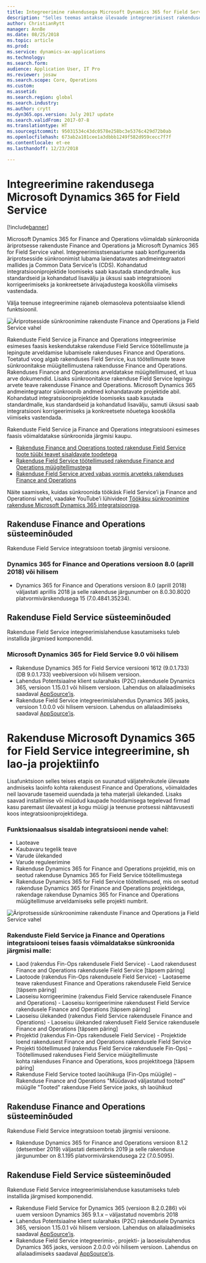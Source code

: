 ```yaml
---
title: Integreerimine rakendusega Microsoft Dynamics 365 for Field Service
description: "Selles teemas antakse ülevaade integreerimisest rakendusega Microsoft Dynamics 365 for Field Service."
author: ChristianRytt
manager: AnnBe
ms.date: 08/25/2018
ms.topic: article
ms.prod: 
ms.service: dynamics-ax-applications
ms.technology: 
ms.search.form: 
audience: Application User, IT Pro
ms.reviewer: josaw
ms.search.scope: Core, Operations
ms.custom: 
ms.assetid: 
ms.search.region: global
ms.search.industry: 
ms.author: crytt
ms.dyn365.ops.version: July 2017 update
ms.search.validFrom: 2017-07-8
ms.translationtype: HT
ms.sourcegitcommit: 95031534c43dc0578e258bc3e5376c429d72b0ab
ms.openlocfilehash: 673ab2a101cee1a3dbbb1249f582d959cecc7f7f
ms.contentlocale: et-ee
ms.lasthandoff: 12/23/2018

---
```


# <a name="integration-with-microsoft-dynamics-365-for-field-service"></a>Integreerimine rakendusega Microsoft Dynamics 365 for Field Service

[!include[banner](../includes/banner.md)]

Microsoft Dynamics 365 for Finance and Operations võimaldab sünkroonida äriprotsesse rakenduste Finance and Operations ja Microsoft Dynamics 365 for Field Service vahel. Integreerimisstsenaariume saab konfigureerida äriprotsesside sünkroonimist lubama laiendatavates andmeintegraatori mallides ja Common Data Service’is (CDS).
Kohandatud integratsiooniprojektide loomiseks saab kasutada standardmalle, kus standardseid ja kohandatud lisavälju ja üksusi saab integratsiooni korrigeerimiseks ja konkreetsete ärivajadustega kooskõlla viimiseks vastendada. 

Välja teenuse integreerimine rajaneb olemasoleva potentsiaalse kliendi funktsioonil.

![Äriprotsesside sünkroonimine rakenduste Finance and Operations ja Field Service vahel](./media/field-service-integration.png)

Rakenduste Field Service ja Finance and Operations integreerimise esimeses faasis keskendutakse rakenduse Field Service töötellimuste ja lepingute arveldamise lubamisele rakenduses Finance and Operations. Toetatud voog algab rakenduses Field Service, kus töötellimuste teave sünkroonitakse müügitellimustena rakendusse Finance and Operations. Rakenduses Finance and Operations arveldatakse müügitellimused, et luua arve dokumendid. Lisaks sünkroonitakse rakenduse Field Service lepingu arvete teave rakendusse Finance and Operations. Microsoft Dynamics 365 andmeintegraator sünkroonib andmed kohandatavate projektide abil. Kohandatud integratsiooniprojektide loomiseks saab kasutada standardmalle, kus standardseid ja kohandatud lisavälju, samuti üksusi saab integratsiooni korrigeerimiseks ja konkreetsete nõuetega kooskõlla viimiseks vastendada.

Rakenduste Field Service ja Finance and Operations integratsiooni esimeses faasis võimaldatakse sünkroonida järgmisi kaupu.

- [Rakenduse Finance and Operations tooted rakenduse Field Service toote tüübi teavet sisaldavate toodetega](field-service-product.md)
- [Rakenduse Field Service töötellimused rakenduse Finance and Operations müügitellimustega](field-service-work-order.md)
- [Rakenduse Field Service arved vabas vormis arveteks rakenduses Finance and Operations](field-service-invoice.md)

Näite saamiseks, kuidas sünkroonida töökäsk Field Service’i ja Finance and Operationsi vahel, vaadake YouTube’i lühivideot [Töökäsu sünkroonimine rakenduse Microsoft Dynamics 365 integratsiooniga](https://www.youtube.com/watch?v=46ylO7raZAo).

## <a name="system-requirements-for-finance-and-operations"></a>Rakenduse Finance and Operations süsteeminõuded
Rakenduse Field Service integratsioon toetab järgmisi versioone.

### <a name="dynamics-365-for-finance-and-operations-version-80-april-2018-or-later"></a>Dynamics 365 for Finance and Operations versioon 8.0 (aprill 2018) või hilisem

- Dynamics 365 for Finance and Operations versioon 8.0 (aprill 2018) väljastati aprillis 2018 ja selle rakenduse järgunumber on 8.0.30.8020 platvormivärskendusega 15 (7.0.4841.35234). 

## <a name="system-requirements-for-field-service"></a>Rakenduse Field Service süsteeminõuded
Rakenduse Field Service integreerimislahenduse kasutamiseks tuleb installida järgmised komponendid.

### <a name="microsoft-dynamics-365-for-field-service-90-or-later"></a>Microsoft Dynamics 365 for Field Service 9.0 või hilisem

- Rakenduse Dynamics 365 for Field Service versiooni 1612 (9.0.1.733) (DB 9.0.1.733) veebiversioon või hilisem versioon.
- Lahendus Potentsiaalne klient sularahaks (P2C) rakendusele Dynamics 365, versioon 1.15.0.1 või hilisem versioon. Lahendus on allalaadimiseks saadaval [AppSource’is](https://appsource.microsoft.com/product/dynamics-365/mscrm.c7a48b40-eed3-4d67-93ba-f2364281feb3).
- Rakenduse Field Service integreerimislahendus Dynamics 365 jaoks, versioon 1.0.0.0 või hilisem versioon. Lahendus on allalaadimiseks saadaval [AppSource’is](https://appsource.microsoft.com/product/dynamics-365/mscrm.p2cfieldserviceintegration).

# <a name="integration-with-microsoft-dynamics-365-for-field-service-including-inventory-and-project-information"></a>Rakenduse Microsoft Dynamics 365 for Field Service integreerimine, sh lao-ja projektiinfo

Lisafunktsioon selles teises etapis on suunatud väljatehnikutele ülevaate andmiseks laoinfo kohta rakendusest Finance and Operations, võimaldades neil laovarude tasemeid uuendada ja teha materjali ülekanded. Lisaks saavad installimise või müüdud kaupade hooldamisega tegelevad firmad kasu paremast ülevaatest ja kogu müügi ja teenuse protsessi nähtavusesti koos integratsiooniprojektidega.

### <a name="functionality-includes-integration-of"></a>Funktsionaalsus sisaldab integratsiooni nende vahel:
- Laoteave
- Kaubavaru tegelik teave
- Varude ülekanded
- Varude reguleerimine
- Rakenduse Dynamics 365 for Finance and Operations projektid, mis on seotud rakenduse Dynamics 365 for Field Service töötellimustega
- Rakenduse Dynamics 365 for Field Service töötellimused, mis on seotud rakenduse Dynamics 365 for Finance and Operations projektidega, rakendage rakenduse Dynamics 365 for Finance and Operations müügitellimuse arveldamiseks selle projekti numbrit. 

![Äriprotsesside sünkroonimine rakenduste Finance and Operations ja Field Service vahel](./media/FSv2overview.png)

### <a name="the-second-phase-of-the-integration-between-field-service-and-finance-and-operations-enables-synchronization-with-the-following-templates"></a>Rakenduste Field Service ja Finance and Operations integratsiooni teises faasis võimaldatakse sünkroonida järgmisi malle:
- Laod (rakendus Fin-Ops rakendusele Field Service) - Laod rakendusest Finance and Operations rakendusele Field Service [täpsem päring] 
- Laotoode (rakendus Fin-Ops rakendusele Field Service) - Laotaseme teave rakendusest Finance and Operations rakendusele Field Service [täpsem päring] 
- Laoseisu korrigeerimine (rakendus Field Service rakendusele Finance and Operations) - Laoseisu korrigeerimine rakendusest Field Service rakendusele Finance and Operations [täpsem päring] 
- Laoseisu ülekanded (rakendus Field Service rakendusele Finance and Operations) - Laoseisu ülekanded rakenduselt Field Service rakendusele Finance and Operations [täpsem päring] 
- Projektid (rakendus Fin-Ops rakendusele Field Service) - Projektide loend rakendusest Finance and Operations rakendusele Field Service 
- Projekti töötellimused (rakendus Field Service rakendusele Fin-Ops) – Töötellimused rakenduses Field Service müügitellimuste kohta rakenduses Finance and Operations, koos projektitoega [täpsem päring] 
- Rakenduse Field Service tooted laoühikuga (Fin-Ops müügile) – Rakenduse Finance and Operations "Müüdavad väljastatud tooted" müügile "Tooted" rakenduse Field Service jaoks, sh laoühikud 

## <a name="system-requirements-for-finance-and-operations"></a>Rakenduse Finance and Operations süsteeminõuded
Rakenduse Field Service integratsioon toetab järgmisi versioone.

- Rakenduse Dynamics 365 for Finance and Operations versioon 8.1.2 (detsember 2019) väljastati detsembris 2019 ja selle rakenduse järgunumber on 8.1.195 platvormivärskendusega 22 (7.0.5095). 

## <a name="system-requirements-for-field-service"></a>Rakenduse Field Service süsteeminõuded
Rakenduse Field Service integreerimislahenduse kasutamiseks tuleb installida järgmised komponendid.

- Rakenduse Field Service for Dynamics 365 (versioon 8.2.0.286) või uuem versioon Dynamics 365 9.1.x – väljastatud novembris 2018
- Lahendus Potentsiaalne klient sularahaks (P2C) rakendusele Dynamics 365, versioon 1.15.0.1 või hilisem versioon. Lahendus on allalaadimiseks saadaval [AppSource’is](https://appsource.microsoft.com/product/dynamics-365/mscrm.c7a48b40-eed3-4d67-93ba-f2364281feb3).
- Rakenduse Field Service integreerimis-, projekti- ja laoseisulahendus Dynamics 365 jaoks, versioon 2.0.0.0 või hilisem versioon. Lahendus on allalaadimiseks saadaval [AppSource’is](https://appsource.microsoft.com/product/dynamics-365/mscrm.p2cfieldserviceintegrationv2).

